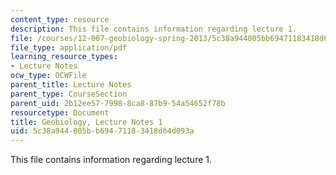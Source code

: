 ```yaml
---
content_type: resource
description: This file contains information regarding lecture 1.
file: /courses/12-007-geobiology-spring-2013/5c38a944005bb69471183418d64d093a_MIT12_007S13_Lec1.pdf
file_type: application/pdf
learning_resource_types:
- Lecture Notes
ocw_type: OCWFile
parent_title: Lecture Notes
parent_type: CourseSection
parent_uid: 2b12ee57-7998-8ca8-87b9-54a54652f78b
resourcetype: Document
title: Geobiology, Lecture Notes 1
uid: 5c38a944-005b-b694-7118-3418d64d093a
---
```

This file contains information regarding lecture 1.

